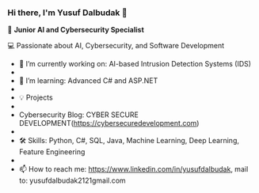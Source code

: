 ### Hi there, I'm Yusuf Dalbudak 👋 
💼 **Junior AI and Cybersecurity Specialist** <br> 

💻 Passionate about AI, Cybersecurity, and Software Development 

- 🔭 I’m currently working on: AI-based Intrusion Detection Systems (IDS)
- 
- 🌱 I’m learning: Advanced C# and ASP.NET
- 
- 💡 Projects
- 
- Cybersecurity Blog: CYBER SECURE DEVELOPMENT(https://cybersecuredevelopment.com)
- 
- 🛠 Skills: Python, C#, SQL, Java, Machine Learning, Deep Learning, Feature Engineering
- 
- 📫 How to reach me: https://www.linkedin.com/in/yusufdalbudak, mail to: yusufdalbudak2121gmail.com



